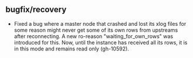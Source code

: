 ## bugfix/recovery

* Fixed a bug where a master node that crashed and lost its xlog files for
  some reason might never get some of its own rows from upstreams after
  reconnecting. A new ro-reason "waiting_for_own_rows" was introduced for this.
  Now, until the instance has received all its rows, it is in this mode and
  remains read only (gh-10592).
